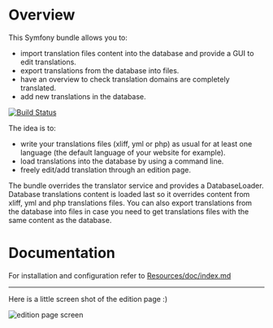 Overview
========

This Symfony bundle allows you to:

* import translation files content into the database and provide a GUI to edit translations.
* export translations from the database into files.
* have an overview to check translation domains are completely translated.
* add new translations in the database.

[![Build Status](https://travis-ci.org/jlemale/LexikTranslationBundle.png?branch=master)](https://travis-ci.org/jlemale/LexikTranslationBundle)

The idea is to:

* write your translations files (xliff, yml or php) as usual for at least one language (the default language of your website for example).
* load translations into the database by using a command line.
* freely edit/add translation through an edition page.

The bundle overrides the translator service and provides a DatabaseLoader.
Database translations content is loaded last so it overrides content from xliff, yml and php translations files.
You can also export translations from the database into files in case you need to get translations files with the same content as the database.

Documentation
=============

For installation and configuration refer to [Resources/doc/index.md](https://github.com/lexik/LexikTranslationBundle/blob/master/Resources/doc/index.md)

___________________

Here is a little screen shot of the edition page :)

![edition page screen](https://github.com/lexik/LexikTranslationBundle/raw/master/Resources/doc/screen/grid.jpg)
